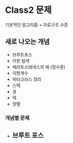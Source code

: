 # Class2 문제
기본적인 알고리즘 + 자료구조 수준

## 새로 나오는 개념

- 브루트포스
- 이분 탐색
- 에라토스테네스의 체 (정수론)
- 이항계수
- 피타고라스 정리
- 스택
- 큐
- 덱
- 정렬

### 개념별 문제
- 브루트 포스
  - 